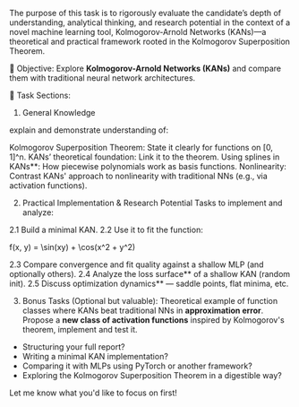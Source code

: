 The purpose of this task is to rigorously evaluate the candidate’s depth of understanding,
analytical thinking, and research potential in the context of a novel machine learning tool,
Kolmogorov-Arnold Networks (KANs)—a theoretical and practical framework rooted in
the Kolmogorov Superposition Theorem.

🧠 Objective:
Explore **Kolmogorov-Arnold Networks (KANs)** and compare them with traditional neural network architectures.


🧩 Task Sections:

1. General Knowledge

explain and demonstrate understanding of:

Kolmogorov Superposition Theorem: State it clearly for functions on [0, 1]^n.
KANs’ theoretical foundation: Link it to the theorem.
Using splines in KANs**: How piecewise polynomials work as basis functions.
Nonlinearity: Contrast KANs' approach to nonlinearity with traditional NNs (e.g., via activation functions).


2. Practical Implementation & Research Potential
Tasks to implement and analyze:

2.1 Build a minimal KAN.
2.2 Use it to fit the function:  
   
   f(x, y) = \sin(xy) + \cos(x^2 + y^2)
  
2.3 Compare convergence and fit quality against a shallow MLP (and optionally others).
2.4 Analyze the loss surface** of a shallow KAN (random init).
2.5 Discuss optimization dynamics** — saddle points, flat minima, etc.

3. Bonus Tasks (Optional but valuable):
 Theoretical example of function classes where KANs beat traditional NNs in **approximation error**.
Propose a **new class of activation functions** inspired by Kolmogorov's theorem, implement and test it.


- Structuring your full report?
- Writing a minimal KAN implementation?
- Comparing it with MLPs using PyTorch or another framework?
- Exploring the Kolmogorov Superposition Theorem in a digestible way?

Let me know what you'd like to focus on first!
